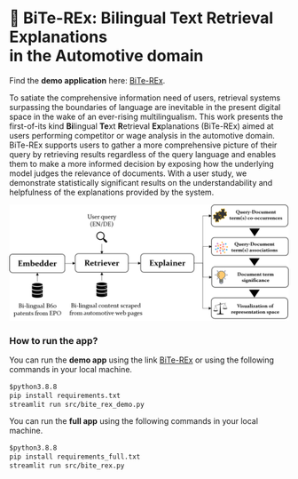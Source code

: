 # 🦖 BiTe-REx: **Bi**lingual **Te**xt **R**etrieval **Ex**planations<br>in the Automotive domain


Find the **demo application** here: [BiTe-REx](https://bite-rex-demo.herokuapp.com/).

To satiate the comprehensive information need of users, retrieval systems surpassing the boundaries of language are inevitable in the present digital space in the wake of an ever-rising multilingualism. This work presents the first-of-its kind **Bi**lingual **Te**xt **R**etrieval **Ex**planations (BiTe-REx) aimed at users performing competitor or wage analysis in the automotive domain. BiTe-REx supports users to gather a more comprehensive picture of their query by retrieving results regardless of the query language and enables them to make a more informed decision by exposing how the underlying model judges the relevance of documents. With a user study, we demonstrate statistically significant results on the understandability and helpfulness of the explanations provided by the system.

<p align="center">
<img src="data/figures/overview.png" alt="drawing" style="width:600px;"/>
</p>

### How to run the app?

You can run the **demo app** using the link [BiTe-REx](https://bite-rex-demo.herokuapp.com/) or using the following commands in your local machine.

```
$python3.8.8
pip install requirements.txt
streamlit run src/bite_rex_demo.py
```

You can run the **full app** using the following commands in your local machine.

```
$python3.8.8
pip install requirements_full.txt
streamlit run src/bite_rex.py
```

